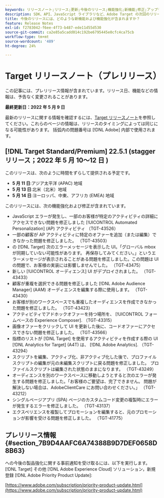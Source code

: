 ```yaml
---
keywords: リリースノート;リリース;更新;今後のリリース;機能強化;新機能;修正;アップデート;プレリリース
description: SDK、API、JavaScript ライブラリなど、Adobe Target の次回のリリースに含まれている新機能、機能強化および修正について説明します。
title: 今後のリリースには、どのような新機能および機能強化が含まれますか？
feature: Release Notes
exl-id: f2783042-f6ee-4f73-b487-ede11d55d530
source-git-commit: ca2e85a5cadd014c192be6795445e0cfc4ca75cb
workflow-type: tm+mt
source-wordcount: '489'
ht-degree: 24%

---
```


# Target リリースノート（プレリリース）

この記事には、プレリリース情報が含まれています。リリース日、機能などの情報は、予告なく変更されることがあります。

**最終更新日：2022 年 5 月 9 日**

最新のリリースに関する情報を確認するには、[Target リリースノート](release-notes.md)を参照してください。これらのページの情報は、リリースのタイミングによっては同じになる可能性があります。 括弧内の問題番号は [!DNL Adobe] 内部で使用されます。

## [!DNL Target Standard/Premium] 22.5.1 (stagger リリース；2022 年 5 月 10～12 日 )

このリリースは、次のように時間をずらして提供される予定です。

* **5 月 11 日**:アジア太平洋 (APAC) 地域
* **5 月 13 日**:北米（北米）地域
* **5 月 14 日**:ヨーロッパ、中東、アフリカ (EMEA) 地域

このリリースには、次の機能強化および修正が含まれています。

* JavaScript エラーが発生し、一部のお客様が特定のアクティビティの詳細にアクセスできない問題を修正しました [!UICONTROL Automated Personalization] (AP) アクティビティ （TGT-43526）
* 一部の顧客が AP アクティビティに特定のオファーを追加（または編集）できなかった問題を修正しました。 （TGT-43503）
* の [!DNL Target] 次のエラーメッセージを表示した UI。「グローバル mbox が同期していない可能性があります。 再保存してみてください。」というエラーメッセージが表示されることがある問題を修正しました。この問題は UI の問題で、お客様の実装には影響しませんでした。 （TGT-43475）
* 新しい [!UICONTROL オーディエンス] UI がデプロイされました。 （TGT-43433）
* 顧客が重複を選択できる問題を修正しました [!DNL Adobe Audience Manager] (AAM) オーディエンスを編集する際に使用します。 （TGT-43430）
* お客様が別のワークスペースでも重複したオーディエンスを作成できなかった問題を修正しました。 （TGT-43423）
* アクティビティでアドホックオファーを持つ場所を、 [!UICONTROL フォームベースの Experience Composer]. （TGT-43315）
* 画像オファーをクリックして UI を更新した後に、コードオファーにアクセスできない問題を修正しました。 （TGT-43566）
* 指標のリストが [!DNL Target] を使用するアクティビティを作成する際の UI [!DNL Analytics for Target] (A4T) は、 [!DNL Adobe Analytics]. （TGT-43294）
* スクリプトを編集、アクティブ化、非アクティブ化した後で、プロファイルスクリプトの編集が元の未編集スクリプトに戻る問題を修正しました。 プロファイルスクリプトは編集された状態のままになります。 （TGT-43249）
* オーディエンスを別のワークスペースに移動しようとすると次のエラーが発生する問題を修正しました。「お客様のご要望は、完了できません。 問題が解決しない場合は、AdobeClientCare にお問い合わせください。」 （TGT-43212）
* シングルページアプリ (SPA) ページのカスタムコード変更の複製時にエラーが発生するエラーを修正しました。 （TGT-43137）
* エクスペリエンスを複製してプロモーションを編集すると、元のプロモーションが影響を受ける問題を修正しました。 （TGT-41775）

## プレリリース情報 {#section_7B9D4AAFC6A74388B9D7DEF0658D8B63}

への今後の製品強化に関する事前通知を受け取るには、以下を実行します。 [!DNL Target] その他 [!DNL Adobe Experience Cloud] ソリューション，新規登録 [!DNL Adobe Priority Product Update]:

[https://www.adobe.com/subscription/priority-product-update.html](https://www.adobe.com/subscription/priority-product-update.html)
